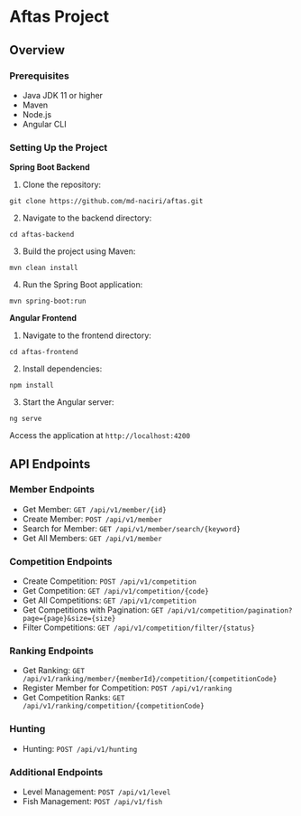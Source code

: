 # Aftas Project
## Overview
### Prerequisites
- Java JDK 11 or higher
- Maven
- Node.js
- Angular CLI
### Setting Up the Project
**Spring Boot Backend**
1. Clone the repository:
```
git clone https://github.com/md-naciri/aftas.git
```
2. Navigate to the backend directory:
```
cd aftas-backend
```
3. Build the project using Maven:
```
mvn clean install
```
4. Run the Spring Boot application:
```
mvn spring-boot:run
```
**Angular Frontend**
1. Navigate to the frontend directory:
```
cd aftas-frontend
```
2. Install dependencies:
```
npm install
```
3. Start the Angular server:
```
ng serve
```
Access the application at `http://localhost:4200`
## API Endpoints
### Member Endpoints
- Get Member: `GET /api/v1/member/{id}`
- Create Member: `POST /api/v1/member`
- Search for Member: `GET /api/v1/member/search/{keyword}`
- Get All Members: `GET /api/v1/member`
### Competition Endpoints
- Create Competition: `POST /api/v1/competition`
- Get Competition: `GET /api/v1/competition/{code}`
- Get All Competitions: `GET /api/v1/competition`
- Get Competitions with Pagination: `GET /api/v1/competition/pagination?page={page}&size={size}`
- Filter Competitions: `GET /api/v1/competition/filter/{status}`
### Ranking Endpoints
- Get Ranking: `GET /api/v1/ranking/member/{memberId}/competition/{competitionCode}`
- Register Member for Competition: `POST /api/v1/ranking`
- Get Competition Ranks: `GET /api/v1/ranking/competition/{competitionCode}`
### Hunting
- Hunting: `POST /api/v1/hunting`
### Additional Endpoints
- Level Management: `POST /api/v1/level`
- Fish Management: `POST /api/v1/fish`

